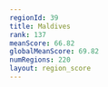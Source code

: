 ```yaml
---
regionId: 39
title: Maldives
rank: 137
meanScore: 66.82
globalMeanScore: 69.82
numRegions: 220
layout: region_score
---
```

